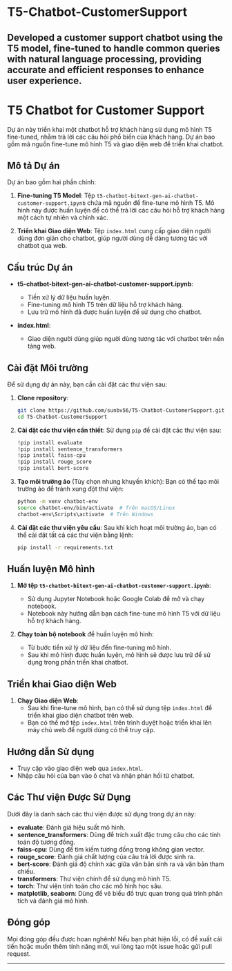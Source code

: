 # T5-Chatbot-CustomerSupport
Developed a customer support chatbot using the T5 model, fine-tuned to handle common queries with natural language processing, providing accurate and efficient responses to enhance user experience.
---

# T5 Chatbot for Customer Support

Dự án này triển khai một chatbot hỗ trợ khách hàng sử dụng mô hình T5 fine-tuned, nhằm trả lời các câu hỏi phổ biến của khách hàng. Dự án bao gồm mã nguồn fine-tune mô hình T5 và giao diện web để triển khai chatbot.

## Mô tả Dự án

Dự án bao gồm hai phần chính:

1. **Fine-tuning T5 Model**: Tệp `t5-chatbot-bitext-gen-ai-chatbot-customer-support.ipynb` chứa mã nguồn để fine-tune mô hình T5. Mô hình này được huấn luyện để có thể trả lời các câu hỏi hỗ trợ khách hàng một cách tự nhiên và chính xác.
   
2. **Triển khai Giao diện Web**: Tệp `index.html` cung cấp giao diện người dùng đơn giản cho chatbot, giúp người dùng dễ dàng tương tác với chatbot qua web.

## Cấu trúc Dự án

- **t5-chatbot-bitext-gen-ai-chatbot-customer-support.ipynb**: 
  - Tiền xử lý dữ liệu huấn luyện.
  - Fine-tuning mô hình T5 trên dữ liệu hỗ trợ khách hàng.
  - Lưu trữ mô hình đã được huấn luyện để sử dụng cho chatbot.

- **index.html**: 
  - Giao diện người dùng giúp người dùng tương tác với chatbot trên nền tảng web.

## Cài đặt Môi trường

Để sử dụng dự án này, bạn cần cài đặt các thư viện sau:

1. **Clone repository**:
   ```bash
   git clone https://github.com/sunbv56/T5-Chatbot-CustomerSupport.git
   cd T5-Chatbot-CustomerSupport
   ```

2. **Cài đặt các thư viện cần thiết**:
   Sử dụng `pip` để cài đặt các thư viện sau:

   ```bash
   !pip install evaluate
   !pip install sentence_transformers
   !pip install faiss-cpu
   !pip install rouge_score
   !pip install bert-score
   ```

3. **Tạo môi trường ảo** (Tùy chọn nhưng khuyến khích):
   Bạn có thể tạo môi trường ảo để tránh xung đột thư viện:
   
   ```bash
   python -m venv chatbot-env
   source chatbot-env/bin/activate  # Trên macOS/Linux
   chatbot-env\Scripts\activate  # Trên Windows
   ```

4. **Cài đặt các thư viện yêu cầu**:
   Sau khi kích hoạt môi trường ảo, bạn có thể cài đặt tất cả các thư viện bằng lệnh:
   
   ```bash
   pip install -r requirements.txt
   ```

## Huấn luyện Mô hình

1. **Mở tệp `t5-chatbot-bitext-gen-ai-chatbot-customer-support.ipynb`**:
   - Sử dụng Jupyter Notebook hoặc Google Colab để mở và chạy notebook.
   - Notebook này hướng dẫn bạn cách fine-tune mô hình T5 với dữ liệu hỗ trợ khách hàng.

2. **Chạy toàn bộ notebook** để huấn luyện mô hình:
   - Từ bước tiền xử lý dữ liệu đến fine-tuning mô hình.
   - Sau khi mô hình được huấn luyện, mô hình sẽ được lưu trữ để sử dụng trong phần triển khai chatbot.

## Triển khai Giao diện Web

1. **Chạy Giao diện Web**:
   - Sau khi fine-tune mô hình, bạn có thể sử dụng tệp `index.html` để triển khai giao diện chatbot trên web.
   - Bạn có thể mở tệp `index.html` trên trình duyệt hoặc triển khai lên máy chủ web để người dùng có thể truy cập.

## Hướng dẫn Sử dụng

- Truy cập vào giao diện web qua `index.html`.
- Nhập câu hỏi của bạn vào ô chat và nhận phản hồi từ chatbot.

## Các Thư viện Được Sử Dụng

Dưới đây là danh sách các thư viện được sử dụng trong dự án này:

- **evaluate**: Đánh giá hiệu suất mô hình.
- **sentence_transformers**: Dùng để trích xuất đặc trưng câu cho các tính toán độ tương đồng.
- **faiss-cpu**: Dùng để tìm kiếm tương đồng trong không gian vector.
- **rouge_score**: Đánh giá chất lượng của câu trả lời được sinh ra.
- **bert-score**: Đánh giá độ chính xác giữa văn bản sinh ra và văn bản tham chiếu.
- **transformers**: Thư viện chính để sử dụng mô hình T5.
- **torch**: Thư viện tính toán cho các mô hình học sâu.
- **matplotlib, seaborn**: Dùng để vẽ biểu đồ trực quan trong quá trình phân tích và đánh giá mô hình.

## Đóng góp

Mọi đóng góp đều được hoan nghênh! Nếu bạn phát hiện lỗi, có đề xuất cải tiến hoặc muốn thêm tính năng mới, vui lòng tạo một issue hoặc gửi pull request.

---
